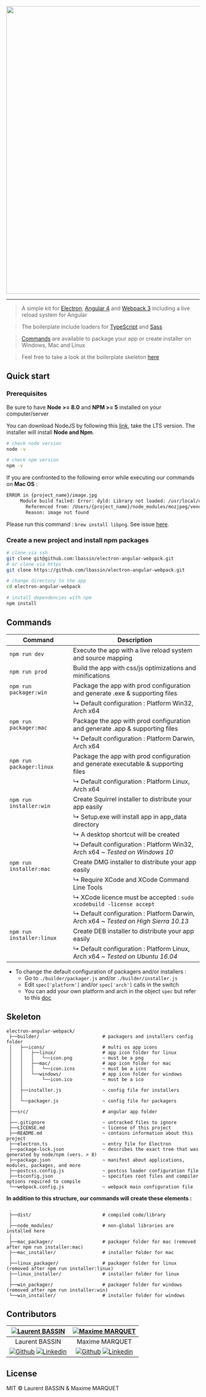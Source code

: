 <p align="center">
    <img src="https://i.imgur.com/IsYnbRi.png" width="750">
</p>

<hr>

> A simple kit for [Electron](https://electron.atom.io), [Angular 4](https://angular.io) and [Webpack 3](https://webpack.js.org) including a live reload system for Angular

> The boilerplate include loaders for [TypeScript](https://www.typescriptlang.org/) and [Sass](http://sass-lang.com/)

> [Commands](#commands) are available to package your app or create installer on Windows, Mac and Linux

> Feel free to take a look at the boilerplate skeleton [here](#skeleton)

## Quick start
### Prerequisites
Be sure to have **Node >= 8.0** and **NPM >= 5** installed on your computer/server

You can download NodeJS by following this [link](https://nodejs.org/en/), take the LTS version. The installer will install **Node and Npm**.
```bash
# check node version
node -v

# check npm version
npm -v
```

If you are confronted to the following error while executing our commands on **Mac OS** :
```bash
ERROR in {project_name}/image.jpg
     Module build failed: Error: dyld: Library not loaded: /usr/local/opt/libpng/lib/libpng16.16.dylib
       Referenced from: /Users/{project_name}/node_modules/mozjpeg/vendor/cjpeg
       Reason: image not found  
```
Please run this command : `brew install libpng`. See issue [here](https://github.com/tcoopman/image-webpack-loader/issues/51).

### Create a new project and install npm packages
```bash
# clone via ssh
git clone git@github.com:lbassin/electron-angular-webpack.git
# or clone via https
git clone https://github.com/lbassin/electron-angular-webpack.git

# change directory to the app
cd electron-angular-webpack

# install dependencies with npm
npm install
```

## <a name="commands"></a>Commands
|Command|Description|
|--|--|
|`npm run dev`| Execute the app with a live reload system and source mapping
|`npm run prod`| Build the app with css/js optimizations and minifications
|`npm run packager:win`| Package the app with prod configuration and generate .exe & supporting files
|| ↳ Default configuration : Platform Win32, Arch x64
|`npm run packager:mac`| Package the app with prod configuration and generate .app & supporting files
|| ↳ Default configuration : Platform Darwin, Arch x64
|`npm run packager:linux`| Package the app with prod configuration and generate executable & supporting files
|| ↳ Default configuration : Platform Linux, Arch x64
|`npm run installer:win`| Create Squirrel installer to distribute your app easily
|| ↳ Setup.exe will install app in app_data directory
|| ↳ A desktop shortcut will be created
|| ↳ Default configuration : Platform Win32, Arch x64 ~ *Tested on Windows 10*
|`npm run installer:mac`| Create DMG installer to distribute your app easily
|| ↳ Require XCode and XCode Command Line Tools
|| ↳ XCode licence must be accepted : `sudo xcodebuild -license accept`
|| ↳ Default configuration : Platform Darwin, Arch x64 ~ *Tested on High Sierra 10.13*
|`npm run installer:linux`| Create DEB installer to distribute your app easily
|| ↳ Default configuration : Platform Linux, Arch x64 ~ *Tested on Ubuntu 16.04*

- To change the default configuration of packagers and/or installers :
  - Go to `./builder/packager.js` and/or `./builder/installer.js`
  - Edit `spec['platform']` and/or `spec['arch']` calls in the switch
  - You can add your own platform and arch in the object `spec` but refer to this [doc](https://github.com/electron-userland/electron-packager/blob/master/docs/api.md)

## <a name="skeleton"></a>Skeleton
```
electron-angular-webpack/
 ├──builder/                       # packagers and installers config folder
 │   ├──icons/                     # multi os app icons
 │   │   ├──linux/                 # app icon folder for linux
 │   │   │   └──icon.png           ~ must be a png
 │   │   ├──mac/                   # app icon folder for mac
 │   │   │   └──icon.icns          ~ must be a icns
 │   │   └──windows/               # app icon folder for windows
 │   │       └──icon.ico           ~ must be a ico
 │   │
 │   ├──installer.js               ~ config file for installers
 │   │
 │   └──packager.js                ~ config file for packagers
 │
 ├──src/                           # angular app folder
 │
 ├──.gitignore                     ~ untracked files to ignore
 ├──LICENSE.md                     ~ license of this project
 ├──README.md                      ~ contains information about this project
 ├──electron.ts                    ~ entry file for Electron
 ├──package-lock.json              ~ describes the exact tree that was generated by node/npm (vers. > 8)
 ├──package.json                   ~ manifest about applications, modules, packages, and more
 ├──postcss.config.js              ~ postcss loader configuration file
 ├──tsconfig.json                  ~ specifies root files and compiler options required to compile
 └──webpack.config.js              ~ webpack main configuration file
```
**In addition to this structure, our commands will create these elements :**
```
 .
 ├──dist/                          # compiled code/library
 │
 ├──node_modules/                  # non-global libraries are installed here
 │
 ├──mac_packager/                  # packager folder for mac (removed after npm run installer:mac)
 ├──mac_installer/                 # installer folder for mac
 │
 ├──linux_packager/                # packager folder for linux (removed after npm run installer:linux)
 ├──linux_installer/               # installer folder for linux
 │
 ├──win_packager/                  # packager folder for windows (removed after npm run installer:win)
 └──win_installer/                 # installer folder for windows
```

## Contributors
| [![Laurent BASSIN](https://avatars2.githubusercontent.com/u/11029822?s=115&v=4)](https://github.com/lbassin) | [![Maxime MARQUET](https://avatars0.githubusercontent.com/u/12535829?s=115&v=4)](https://github.com/x-Raz) |
| :--:|:--: |
| Laurent BASSIN | Maxime MARQUET |
| [![Github](https://img4.hostingpics.net/pics/549555githublogo2.png)](https://github.com/lbassin) [![Linkedin](https://img4.hostingpics.net/pics/187690linkedinbutton.png)](https://www.linkedin.com/in/laurent-bassin/) | [![Github](https://img4.hostingpics.net/pics/549555githublogo2.png)](https://github.com/x-Raz) [![Linkedin](https://img4.hostingpics.net/pics/187690linkedinbutton.png)](https://www.linkedin.com/in/maxime-marquet-5243b9a4/) |

## License
MIT © Laurent BASSIN & Maxime MARQUET
